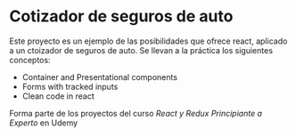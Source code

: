 # Cotizador de seguros de auto
Este proyecto es un ejemplo de las posibilidades que ofrece react, aplicado a un ctoizador de seguros de auto.
Se llevan a la práctica los siguientes conceptos:
- Container and Presentational components 
- Forms with tracked inputs 
- Clean code in react 

Forma parte de los proyectos del curso *React y Redux Principiante a Experto* en Udemy
